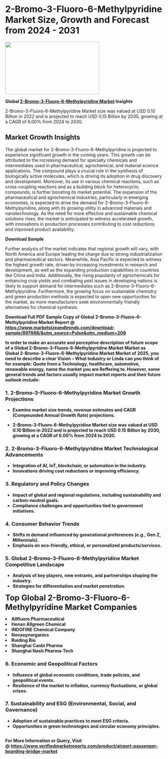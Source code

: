<H1>2-Bromo-3-Fluoro-6-Methylpyridine Market Size, Growth and Forecast from 2024 - 2031</H1><img class="aligncenter size-medium wp-image-584254" src="https://thirdeyenews.in/wp-content/uploads/2024/09/Global-Market-Research-300x168.jpeg" alt="" width="300" height="168" /><p><strong>Global&nbsp;<a href="https://www.marketsizeandtrends.com/download-sample/897888/&amp;utm_source=Pulse&amp;utm_medium=208">2-Bromo-3-Fluoro-6-Methylpyridine Market</a> Insights</strong></p><p>2-Bromo-3-Fluoro-6-Methylpyridine Market size was valued at USD 0.10 Billion in 2022 and is projected to reach USD 0.15 Billion by 2030, growing at a CAGR of 6.00% from 2024 to 2030.</p><p><h2>Market Growth Insights</h2> <p>The global market for 2-Bromo-3-Fluoro-6-Methylpyridine is projected to experience significant growth in the coming years. This growth can be attributed to the increasing demand for specialty chemicals and intermediates used in pharmaceutical, agrochemical, and material science applications. The compound plays a crucial role in the synthesis of biologically active molecules, which is driving its adoption in drug discovery and development. Moreover, its use in various chemical reactions, such as cross-coupling reactions and as a building block for heterocyclic compounds, is further boosting its market potential. The expansion of the pharmaceutical and agrochemical industries, particularly in emerging economies, is expected to drive the demand for 2-Bromo-3-Fluoro-6-Methylpyridine, along with its growing utility in advanced materials and nanotechnology. As the need for more effective and sustainable chemical solutions rises, the market is anticipated to witness accelerated growth, with innovations in production processes contributing to cost reductions and improved product availability.</p> <p><strong>Download Sample</strong></p> <p>Further analysis of the market indicates that regional growth will vary, with North America and Europe leading the charge due to strong industrialization and pharmaceutical sectors. Meanwhile, Asia Pacific is expected to witness the highest growth rate, driven by increasing investments in research and development, as well as the expanding production capabilities in countries like China and India. Additionally, the rising popularity of agrochemicals for enhancing crop yields and combating pest issues in developing nations is likely to support demand for intermediates such as 2-Bromo-3-Fluoro-6-Methylpyridine. Furthermore, the growing focus on sustainable chemistry and green production methods is expected to open new opportunities for the market, as more manufacturers seek environmentally friendly alternatives for chemical synthesis.</p> <p><strong></p><p><span class=""><strong>Download Full PDF Sample Copy of Global 2-Bromo-3-Fluoro-6-Methylpyridine Market Report</strong> @ <a href="https://www.marketsizeandtrends.com/download-sample/897888/&amp;utm_source=Pulse&amp;utm_medium=208" target="_blank">https://www.marketsizeandtrends.com/download-sample/897888/&amp;utm_source=Pulse&amp;utm_medium=208</a></span></p><p>In order to make an accurate and perceptive description of future scope of a Global&nbsp;2-Bromo-3-Fluoro-6-Methylpyridine Market Market as Global&nbsp;2-Bromo-3-Fluoro-6-Methylpyridine Market Market of 2025, you need to describe a clear Vision &ndash; What Industry or Linda can you think of for example: Quote from a Technology, healthcare, automotive, renewable energy, name the market you are Reffering to. However, some general trends and factors usually impact market reports and their future outlook include:</p><h3>1.&nbsp;<strong>2-Bromo-3-Fluoro-6-Methylpyridine Market Growth Projections</strong></h3><ul><li>Examine market size trends, revenue estimates and CAGR (Compounded Annual Growth Rate) projections.</li><li><p>2-Bromo-3-Fluoro-6-Methylpyridine Market size was valued at USD 0.10 Billion in 2022 and is projected to reach USD 0.15 Billion by 2030, growing at a CAGR of 6.00% from 2024 to 2030.</p></li></ul><h3>2.&nbsp;<strong>2-Bromo-3-Fluoro-6-Methylpyridine Market Technological Advancements</strong></h3><ul><li>Integration of AI, IoT, blockchain, or automation in the industry.</li><li>Innovations driving cost reductions or improving efficiency.</li></ul><h3>3.&nbsp;<strong>Regulatory and Policy Changes</strong></h3><ul><li>Impact of global and regional regulations, including sustainability and carbon-neutral goals.</li><li>Compliance challenges and opportunities tied to government initiatives.</li></ul><h3>4.&nbsp;<strong>Consumer Behavior Trends</strong></h3><ul><li>Shifts in demand influenced by generational preferences (e.g., Gen Z, Millennials).</li><li>Emphasis on eco-friendly, ethical, or personalized products/services.</li></ul><h3>5.&nbsp;<strong>Global 2-Bromo-3-Fluoro-6-Methylpyridine Market Competitive Landscape</strong></h3><ul><li>Analysis of key players, new entrants, and partnerships shaping the industry.</li><li>Strategies for differentiation and market penetration.</li></ul><p data-pm-slice="1 1 []"><span style="color: inherit; font-family: inherit; font-size: 25px;">Top Global 2-Bromo-3-Fluoro-6-Methylpyridine Market Companies</span></p><div class="" data-test-id=""><p><li>Allfluoro Pharmaceutical</li><li> Henan Allgreen Chemical</li><li> INDOFINE Chemical Company</li><li> Novasynorganics</li><li> Ruiding Bio</li><li> Shanghai Canbi Pharma</li><li> Shanghai Nash Pharma-Tech</li></p></div><h3>6.&nbsp;<strong>Economic and Geopolitical Factors</strong></h3><ul><li>Influence of global economic conditions, trade policies, and geopolitical events.</li><li>Resilience of the market to inflation, currency fluctuations, or global crises.</li></ul><h3>7.&nbsp;<strong>Sustainability and ESG (Environmental, Social, and Governance)</strong></h3><ul><li>Adoption of sustainable practices to meet ESG criteria.</li><li>Opportunities in green technologies and circular economy principles.</li></ul><h2><strong style="font-size: 14px;">For More Information or Query, Visit @&nbsp;</strong><a style="background-color: #ffffff; font-size: 14px;" href="https://www.marketsizeandtrends.com/report/2-bromo-3-fluoro-6-methylpyridine-market/" target="_blank">https://www.verifiedmarketreports.com/product/airport-passenger-boarding-bridge-market</a></h2>
